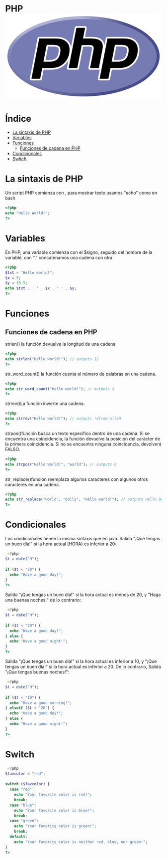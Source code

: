 # PHP ![php](.screenshots/logo.png)

# Índice
- [La sintaxis de PHP](#la-sintaxis-de-php)
- [Variables](#variables)
- [Funciones](#funciones)
  - [Funciones de cadena en PHP](#funciones-de-cadena-en-php)
- [Condicionales](#condicionales)
- [Switch](#switch)

# La sintaxis de PHP
Un script PHP comienza con <?phpy termina con ?>, para mostrar texto usamos "echo" como en bash 
```php
<?php
echo "Hello World!";
?>
```

# Variables
En PHP, una variable comienza con el $signo, seguido del nombre de la variable, con "." concatenamos una cadena con otra
```php
<?php
$txt = "Hello world!";
$x = 5;
$y = 10.5;
echo $txt . ' ' . $x . ' ' . $y;
?> 
```

# Funciones 
## Funciones de cadena en PHP
strlen() la función devuelve la longitud de una cadena
```php
<?php
echo strlen("Hello world!"); // outputs 12
?> 
```
str_word_count() la función cuenta el número de palabras en una cadena. 
```php
<?php
echo str_word_count("Hello world!"); // outputs 2
?> 
```
strrev()La función invierte una cadena. 
```php
<?php
echo strrev("Hello world!"); // outputs !dlrow olleH
?> 
```
strpos()función busca un texto específico dentro de una cadena. Si se encuentra una coincidencia, la función devuelve la posición del carácter de la primera coincidencia. Si no se encuentra ninguna coincidencia, devolverá FALSO. 
```php
<?php
echo strpos("Hello world!", "world"); // outputs 6
?> 
```
str_replace()función reemplaza algunos caracteres con algunos otros caracteres en una cadena. 
```php
<?php
echo str_replace("world", "Dolly", "Hello world!"); // outputs Hello Dolly!
?> 
```

# Condicionales
Los condicionales tienen la misma sintaxis que en java.
Salida "¡Que tengas un buen día!" si la hora actual (HORA) es inferior a 20: 
```php
 <?php
$t = date("H");

if ($t < "20") {
  echo "Have a good day!";
}
?> 
```
Salida "¡Que tengas un buen día!" si la hora actual es menos de 20, y "Haga una buenas noches!" de lo contrario: 
```php
 <?php
$t = date("H");

if ($t < "20") {
  echo "Have a good day!";
} else {
  echo "Have a good night!";
}
?> 
```
Salida "¡Que tengas un buen día!" si la hora actual es inferior a 10, y "¡Que tengas un buen día!" si la hora actual es inferior a 20. De lo contrario, Salida "¡Que tengas buenas noches!": 
```php
 <?php
$t = date("H");

if ($t < "10") {
  echo "Have a good morning!";
} elseif ($t < "20") {
  echo "Have a good day!";
} else {
  echo "Have a good night!";
}
?> 
```

# Switch
```php
 <?php
$favcolor = "red";

switch ($favcolor) {
  case "red":
    echo "Your favorite color is red!";
    break;
  case "blue":
    echo "Your favorite color is blue!";
    break;
  case "green":
    echo "Your favorite color is green!";
    break;
  default:
    echo "Your favorite color is neither red, blue, nor green!";
}
?> 
```



```php

```
```php

```
```php

```
```php

```
```php

```
```php

```
```php

```
```php

```
```php

```
```php

```
```php

```
```php

```
```php

```
```php

```
```php

```


